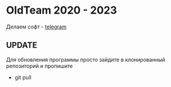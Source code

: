 # OldTeam 2020 - 2023
Делаем софт -
[telegram](https://t.me/+Ft1ABe8P8Tc1YzZi)
## UPDATE
Для обновления программы просто зайдите в клонированный репозиторий и пропишите
- git pull
